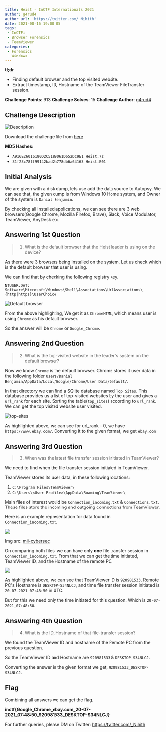 ```yaml
---
title: Heist - InCTF Internationals 2021
author: g4rud4
author_url: 'https://twitter.com/_Nihith'
date: 2021-08-16 19:00:05
tags:
 - InCTFi
 - Browser Forensics
 - TeamViewer
categories:
 - Forensics
 - Windows
---
```


**tl;dr**

+ Finding default browser and the top visited website.
+ Extract timestamp, ID, Hostname of the TeamViewer FileTransfer session.

<!--more-->

**Challenge Points**: 913
**Challenge Solves**: 15
**Challenge Author**: [g4rud4](https://twitter.com/_Nihith)

## Challenge Description

![Description](description.png)

Download the challenge file from [here](https://drive.google.com/drive/folders/1H3Ly8hnAW7eh7dxvf_bTA7_JYk8zMP3-?usp=sharing)

**MD5 Hashes:**

+ `A916E26016180D2C5189061D652DC9E1 Heist.7z`
+ `31f23c78ff99142bad2a778db6a64163 Heist.E01`

## Initial Analysis

We are given with a disk dump, lets use add the data source to Autopsy. We can see that, the given dump is from Windows 10 Home system, and Owner of the system is `Danial Benjamin`.

By checking all installed applications, we can see there are 3 web browsers(Google Chrome, Mozilla Firefox, Brave), Slack, Voice Modulator, TeamViewer, AnyDesk etc.

## Answering 1st Question

> 1. What is the default browser that the Heist leader is using on the device?

As there were 3 browsers being installed on the system. Let us check which is the default browser that user is using.

We can find that by checking the following registry key.

```text
NTUSER.DAT: Software\Microsoft\Windows\Shell\Associations\UrlAssociations\{http|https}\UserChoice
```

![Default browser](default_browser.png)

From the above highlighting, We get it as `ChromeHTML`, which means user is using `Chrome` as his default browser.

So the answer will be `Chrome` or `Google_Chrome`.

## Answering 2nd Question

> 2. What is the top-visited website in the leader's system on the default browser?

Now we know `Chrome` is the default browser. Chrome stores it user data in the following folder `Users/Danial Benjamin/AppData/Local/Google/Chrome/User Data/Default/`.

In that directory we can find a SQlite database named `Top Sites`. This database provides us a list of top-visited websites by the user and gives a `url_rank` for each site. Sorting the table(`top_sites`) according to `url_rank`. We can get the top visited website user visited.

![top-sites](top-sites.png)

As highlighted above, we can see for url_rank - 0, we have `https://www.ebay.com/`. Converting it to the given format, we get `ebay.com`

## Answering 3rd Question

> 3. When was the latest file transfer session initiated in TeamViewer?

We need to find when the file transfer session initiated in TeamViewer.

TeamViewer stores its user data, in these following locations:

1. `C:\Program Files\TeamViewer\`
2. `C:\Users\<User Profile>\AppData\Roaming\TeamViewer\`

Main files of interest would be `Connection_incoming.txt` & `Connections.txt`. These files store the incoming and outgoing connections from TeamViewer.

Here is an example representation for data found in `Connection_incoming.txt`.

![](connections_incoming_example.png)

Img src: [mii-cybersec](https://medium.com/mii-cybersec/digital-forensic-artifact-of-teamviewer-application-cfd6290dc0a7)

On comparing both files, we can have only **one** file transfer session in `Connection_incoming.txt`. From that we can get the time initiated, TeamViewer ID, and the Hostname of the remote PC.

![](connections_incoming.png)

As highlighted above, we can see that TeamViewer ID is `920981533`, Remote PC's Hostname is `DESKTOP-S34NLCJ`, and time file transfer session initiated is `20-07-2021 07:48:50` in UTC.

But for this we need only the time initiated for this question. Which is `20-07-2021_07:48:50`.

## Answering 4th Question

> 4. What is the ID, Hostname of that file-transfer session?

We found the TeamViewer ID and hostname of the Remote PC from the previous question.

So the TeamViewer ID and Hostname are `920981533` & `DESKTOP-S34NLCJ`.

Converting the answer in the given format we get, `920981533_DESKTOP-S34NLCJ`.

## Flag

Combining all answers we can get the flag.

**inctf{Google_Chrome_ebay.com_20-07-2021_07:48:50_920981533_DESKTOP-S34NLCJ}**

For further queries, please DM on Twitter: https://twitter.com/_Nihith
